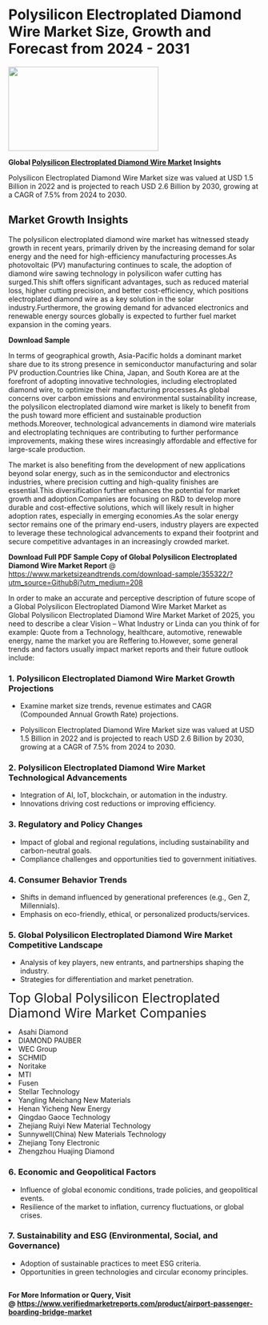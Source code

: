 <H1>Polysilicon Electroplated Diamond Wire Market Size, Growth and Forecast from 2024 - 2031</H1><img class="aligncenter size-medium wp-image-584254" src="https://thirdeyenews.in/wp-content/uploads/2024/09/Global-Market-Research-300x168.jpeg" alt="" width="300" height="168" /><p><strong>Global&nbsp;<a href="https://www.marketsizeandtrends.com/download-sample/355322/?utm_source=Github8j?utm_medium=208">Polysilicon Electroplated Diamond Wire Market</a> Insights</strong></p><p>Polysilicon Electroplated Diamond Wire Market size was valued at USD 1.5 Billion in 2022 and is projected to reach USD 2.6 Billion by 2030, growing at a CAGR of 7.5% from 2024 to 2030.</p><p><h2>Market Growth Insights</h2> <p>The polysilicon electroplated diamond wire market has witnessed steady growth in recent years, primarily driven by the increasing demand for solar energy and the need for high-efficiency manufacturing processes.As photovoltaic (PV) manufacturing continues to scale, the adoption of diamond wire sawing technology in polysilicon wafer cutting has surged.This shift offers significant advantages, such as reduced material loss, higher cutting precision, and better cost-efficiency, which positions electroplated diamond wire as a key solution in the solar industry.Furthermore, the growing demand for advanced electronics and renewable energy sources globally is expected to further fuel market expansion in the coming years.</p> <p><strong>Download Sample</strong></p> <p>In terms of geographical growth, Asia-Pacific holds a dominant market share due to its strong presence in semiconductor manufacturing and solar PV production.Countries like China, Japan, and South Korea are at the forefront of adopting innovative technologies, including electroplated diamond wire, to optimize their manufacturing processes.As global concerns over carbon emissions and environmental sustainability increase, the polysilicon electroplated diamond wire market is likely to benefit from the push toward more efficient and sustainable production methods.Moreover, technological advancements in diamond wire materials and electroplating techniques are contributing to further performance improvements, making these wires increasingly affordable and effective for large-scale production.</p> <p>The market is also benefiting from the development of new applications beyond solar energy, such as in the semiconductor and electronics industries, where precision cutting and high-quality finishes are essential.This diversification further enhances the potential for market growth and adoption.Companies are focusing on R&D to develop more durable and cost-effective solutions, which will likely result in higher adoption rates, especially in emerging economies.As the solar energy sector remains one of the primary end-users, industry players are expected to leverage these technological advancements to expand their footprint and secure competitive advantages in an increasingly crowded market.</p> <p><span class=""><strong>Download Full PDF Sample Copy of Global Polysilicon Electroplated Diamond Wire Market Report</strong> @ <a href="https://www.marketsizeandtrends.com/download-sample/355322/?utm_source=Github8j?utm_medium=208" target="_blank">https://www.marketsizeandtrends.com/download-sample/355322/?utm_source=Github8j?utm_medium=208</a></span></p><p>In order to make an accurate and perceptive description of future scope of a Global&nbsp;Polysilicon Electroplated Diamond Wire Market Market as Global&nbsp;Polysilicon Electroplated Diamond Wire Market Market of 2025, you need to describe a clear Vision &ndash; What Industry or Linda can you think of for example: Quote from a Technology, healthcare, automotive, renewable energy, name the market you are Reffering to.However, some general trends and factors usually impact market reports and their future outlook include:</p><h3>1.&nbsp;<strong>Polysilicon Electroplated Diamond Wire Market Growth Projections</strong></h3><ul><li>Examine market size trends, revenue estimates and CAGR (Compounded Annual Growth Rate) projections.</li><li><p>Polysilicon Electroplated Diamond Wire Market size was valued at USD 1.5 Billion in 2022 and is projected to reach USD 2.6 Billion by 2030, growing at a CAGR of 7.5% from 2024 to 2030.</p></li></ul><h3>2.&nbsp;<strong>Polysilicon Electroplated Diamond Wire Market Technological Advancements</strong></h3><ul><li>Integration of AI, IoT, blockchain, or automation in the industry.</li><li>Innovations driving cost reductions or improving efficiency.</li></ul><h3>3.&nbsp;<strong>Regulatory and Policy Changes</strong></h3><ul><li>Impact of global and regional regulations, including sustainability and carbon-neutral goals.</li><li>Compliance challenges and opportunities tied to government initiatives.</li></ul><h3>4.&nbsp;<strong>Consumer Behavior Trends</strong></h3><ul><li>Shifts in demand influenced by generational preferences (e.g., Gen Z, Millennials).</li><li>Emphasis on eco-friendly, ethical, or personalized products/services.</li></ul><h3>5.&nbsp;<strong>Global Polysilicon Electroplated Diamond Wire Market Competitive Landscape</strong></h3><ul><li>Analysis of key players, new entrants, and partnerships shaping the industry.</li><li>Strategies for differentiation and market penetration.</li></ul><p data-pm-slice="1 1 []"><span style="color: inherit; font-family: inherit; font-size: 25px;">Top Global Polysilicon Electroplated Diamond Wire Market Companies</span></p><div class="" data-test-id=""><p><li>Asahi Diamond</li><li> DIAMOND PAUBER</li><li> WEC Group</li><li> SCHMID</li><li> Noritake</li><li> MTI</li><li> Fusen</li><li> Stellar Technology</li><li> Yangling Meichang New Materials</li><li> Henan Yicheng New Energy</li><li> Qingdao Gaoce Technology</li><li> Zhejiang Ruiyi New Material Technology</li><li> Sunnywell(China) New Materials Technology</li><li> Zhejiang Tony Electronic</li><li> Zhengzhou Huajing Diamond</li></p></div><h3>6.&nbsp;<strong>Economic and Geopolitical Factors</strong></h3><ul><li>Influence of global economic conditions, trade policies, and geopolitical events.</li><li>Resilience of the market to inflation, currency fluctuations, or global crises.</li></ul><h3>7.&nbsp;<strong>Sustainability and ESG (Environmental, Social, and Governance)</strong></h3><ul><li>Adoption of sustainable practices to meet ESG criteria.</li><li>Opportunities in green technologies and circular economy principles.</li></ul><h2><strong style="font-size: 14px;">For More Information or Query, Visit @&nbsp;</strong><a style="background-color: #ffffff; font-size: 14px;" href="https://www.marketsizeandtrends.com/report/polysilicon-electroplated-diamond-wire-market/" target="_blank">https://www.verifiedmarketreports.com/product/airport-passenger-boarding-bridge-market</a></h2>